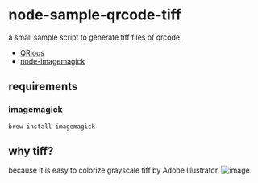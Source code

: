 # node-sample-qrcode-tiff
a small sample script to generate tiff files of qrcode.

- [QRious](https://github.com/neocotic/qrious)
- [node-imagemagick](https://github.com/yourdeveloper/node-imagemagick)

## requirements

### imagemagick

```
brew install imagemagick
```

## why tiff?

because it is easy to colorize grayscale tiff by Adobe Illustrator.
![image](https://cloud.githubusercontent.com/assets/4372047/25093478/6a58e06e-23cd-11e7-8596-bfee4ffefad0.png)
